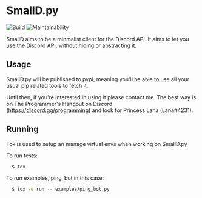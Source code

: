 # SmallD.py

![Build](https://github.com/princesslana/smalld.py/workflows/Build/badge.svg?branch=master)
[![Maintainability](https://api.codeclimate.com/v1/badges/64e4ea90f38d177c0c99/maintainability)](https://codeclimate.com/github/princesslana/smalld.py/maintainability)

SmallD aims to be a minmalist client for the Discord API. It aims to let you use the Discord API, without hiding or abstracting it.

## Usage

SmallD.py will be published to pypi, meaning you'll be able to use all your usual
pip related tools to fetch it.

Until then, if you're interested in using it please contact me.
The best way is on The Programmer's Hangout on Discord (https://discord.gg/programming) and look for Princess Lana (Lana#4231).

## Running

Tox is used to setup an manage virtual envs when working on SmallD.py

To run tests:
```bash
  $ tox
```

To run examples, ping_bot in this case:
```bash
  $ tox -e run -- examples/ping_bot.py
```

